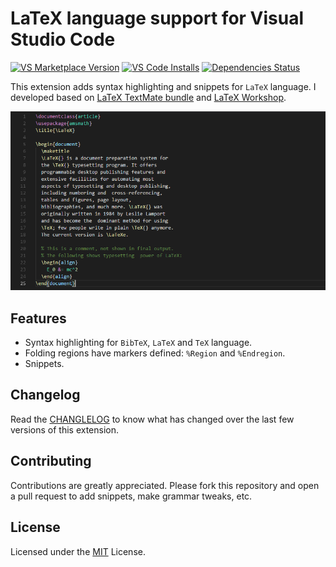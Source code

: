 # LaTeX language support for Visual Studio Code

[![VS Marketplace Version](https://vsmarketplacebadge.apphb.com/version/torn4dom4n.latex-support.svg)](https://marketplace.visualstudio.com/items?itemName=torn4dom4n.latex-support)
[![VS Code Installs](https://vsmarketplacebadge.apphb.com/installs/torn4dom4n.latex-support.svg)](https://marketplace.visualstudio.com/items?itemName=torn4dom4n.latex-support)
[![Dependencies Status](https://david-dm.org/ProAdd-ons/vscode-LaTeX-support/status.svg)](https://david-dm.org/ProAdd-ons/vscode-LaTeX-support)

This extension adds syntax highlighting and snippets for `LaTeX` language. I developed based on [LaTeX TextMate bundle](https://github.com/textmate/latex.tmbundle) and [LaTeX Workshop](https://github.com/James-Yu/LaTeX-Workshop).

![LaTeX Preview](./images/syntax-highlight.png)

## Features
* Syntax highlighting for `BibTeX`, `LaTeX` and `TeX` language.
* Folding regions have markers defined: `%Region` and `%Endregion`.
* Snippets.

## Changelog

Read the [CHANGLELOG](https://github.com/ProAdd-ons/vscode-LaTeX-support/blob/master/CHANGELOG.md) to know what has changed over the last few versions of this extension.

## Contributing

Contributions are greatly appreciated. Please fork this repository and open a
pull request to add snippets, make grammar tweaks, etc.

## License

Licensed under the [MIT](LICENSE.md) License.
